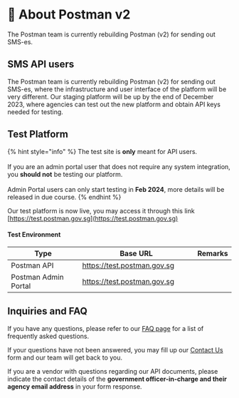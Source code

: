 # 🤖 About Postman v2

The Postman team is currently rebuilding Postman (v2) for sending out SMS-es.

## SMS API users

The Postman team is currently rebuilding Postman (v2) for sending out SMS-es, where the infrastructure and user interface of the platform will be very different. Our staging platform will be up by the end of December 2023, where agencies can test out the new platform and obtain API keys needed for testing.

## Test Platform

{% hint style="info" %}
The test site is **only** meant for API users.\
\
If you are an admin portal user that does not require any system integration, you **should not** be testing our platform.\
\
Admin Portal users can only start testing in **Feb 2024**, more details will be released in due course.
{% endhint %}

Our test platform is now live, you may access it through this link [https://test.postman.gov.sg](https://test.postman.gov.sg)

#### Test Environment

<table><thead><tr><th width="196">Type</th><th width="267">Base URL</th><th>Remarks</th></tr></thead><tbody><tr><td>Postman API </td><td><a href="https://test.postman.gov.sg">https://test.postman.gov.sg</a></td><td></td></tr><tr><td>Postman Admin Portal</td><td><a href="https://test.postman.gov.sg">https://test.postman.gov.sg</a></td><td></td></tr></tbody></table>

## Inquiries and FAQ

If you have any questions, please refer to our [FAQ page](sms-api-faq/postman-v2-sms-api-faq.md) for a list of frequently asked questions.&#x20;

If your questions have not been answered, you may fill up our [Contact Us](https://form.gov.sg/657025a2d2bd350012c82eb0) form and our team will get back to you.

If you are a vendor with questions regarding our API documents, please indicate the contact details of the **government officer-in-charge and their agency email address** in your form response.&#x20;

